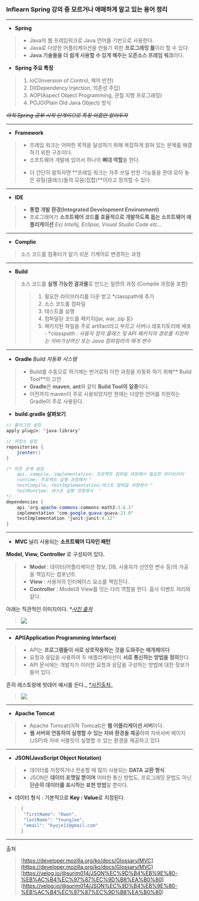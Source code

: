 ### Inflearn Spring 강의 중 모르거나 애매하게 알고 있는 용어 정리
- - - 
- **Spring**
> - Java의 웹 프레임워크로 Java 언어를 기반으로 사용한다. 
>- Java로 다양한 어플리케이션을 만들기 위한 **프로그래밍 틀**이라 할 수 있다.
> - **Java 기술들을 더 쉽게 사용할 수 있게 해주는 오픈소스 프레임 워크**이다.

+ **Spring 주요 특징**
> 1. IoC(Inversion of Control, 제어 반전)
> 2. DI(Dependency Injection, 의존성 주입)
> 3. AOP(Aspect Object Programming, 관점 지향 프로그래밍)
> 4. POJO(Plain Old Java Object) 방식

_~~아직 Spring 공부 시작 단계이므로 특징 이름만 알아두자~~_
- - - 
- **Framework**
> - 프레임 워크는 어떠한 목적을 달성하기 위해 복잡하게 얽혀 있는 문제를 해결하기 위한 구조이다.
> - 소프트웨어 개발에 있어서 하나의 **뼈대 역할**을 한다.
> * 더 간단히 말하자면 **프레임 워크는 자주 쓰일 만한 기능들을 한데 모아 놓은 유틸(클래스)들의 모음(집합)**이라고 정의할 수 있다.
- - - 
- **IDE**
> - **통합 개발 환경(Integrated Development Environment)**
>- 프로그래머가 **소프트웨어 코드를 효율적으로 개발하도록 돕는 소프트웨어 애플리케이션**
_Ex) Intellij, Eclipse, Visual Studio Code etc..._
- - - 
- **Complie**
> 소스 코드를 컴퓨터가 알기 쉬운 기계어로 변경하는 과정
- - - 
- **Build**
> 소스 코드를 **실행 가능한 결과물**로 만드는 일련의 과정 (Compile 과정을 포함)
>>1. 필요한 라이브러리를 다운 받고 *classpath에 추가
>>2. 소스 코드를 컴파일
>>3. 테스트를 실행
>>4. 컴파일된 코드를 패키지(jar, war, zip 등)
>>5. 패키지된 파일을 주로 artifact라고 부르고 서버나 레포지토리에 배포
	 - *_classpath : 사용자 정의 클래스 및 API 패키지의 경로를 지정하는 자바가상머신 또는 Java 컴파일러의 매개 변수_
- - -
- **Gradle**
	   _Build 자동화 시스템_
> - Build를 수동으로 하기에는 번거로워 이런 과정을 자동화 하기 위해** Build Tool**이 고안
> - **Gradle**은 **maven**, **ant**와 같이 **Build Tool의 일종**이다.
> - 이전까지 maven이 주로 사용되었지만 현재는 다양한 언어를 지원하는 Gradle이 주로 사용된다.
- **build.gradle 살펴보기**
```java
// 플러그인 설정
apply plugin: 'java-library'

// 저장소 설정
repositories {
    jcenter()
}

/* 의존 관계 설정
	api, compile, implementation: 프로젝트 컴파일 과정에서 필요한 라이브러리
	runtime: 프로젝트 실행 과정에서 "
	testCompile, testImplementation:테스트 컴파일 과정에서 "
	testRuntime: 테스트 실행 과정에서  "
*/
dependencies {
    api 'org.apache.commons:commons-math3:3.6.1'
    implementation 'com.google.guava:guava:23.0'
    testImplementation 'junit:junit:4.12'
}
```
- - - 
- **MVC**
널리 사용되는 **소프트웨어 디자인 패턴**

**Model, View, Controller** 로 구성되어 있다.
> - **Model** : 데이터(어플리케이션 정보, DB, 사용자가 선언한 변수 등)의 가공을 책임지는 컴포넌트
>- **View** : 사용자의 인터페이스 요소를 책임진다.
> - **Controller** : Model과 View를 잇는 다리 역할을 한다. 흡사 이벤트 처리와 같다. 

아래는 직관적인 이미지이다. _*[사진 출처](https://cocoon1787.tistory.com/733)_

> ![](https://velog.velcdn.com/images/ghlee00125/post/c8182384-19b0-4cdc-a842-69ee214ed0c8/image.png)

- - - 

- **API(Application Programming Interface)**
> - API는 **프로그램들이 서로 상호작용하는 것을 도와주는 매개체이다**
> - 요청과 응답을 사용하여 두 애플리케이션이 **서로 통신하는 방법을 정의**한다. 
>- API 문서에는 개발자가 이러한 요청과 응답을 구성하는 방법에 대한 정보가 들어 있다.

흔히 레스토랑에 빗대어 예시를 든다._ [*사진출처](https://blog.wishket.com/api%EB%9E%80-%EC%89%BD%EA%B2%8C-%EC%84%A4%EB%AA%85-%EA%B7%B8%EB%A6%B0%ED%81%B4%EB%9D%BC%EC%9D%B4%EC%96%B8%ED%8A%B8/)_
> ![](https://velog.velcdn.com/images/ghlee00125/post/08051fc1-0e28-4e04-8ff0-1fed08d6272f/image.png)

- - - 

- **Apache Tomcat**
> - Apache Tomcat(이하 Tomcat)은 **웹 어플리케이션 서버**이다.
> - **웹 서버와 연동하여 실행할 수 있는 자바 환경을 제공**하여 자바서버 페이지(JSP)와 자바 서블릿이 실행할 수 있는 환경을 제공하고 있다
- - - 
- **JSON(JavaScript Object Notation)**
> - 데이터를 저장하거나 전송할 때 많이 사용되는 **DATA 교환 형식**
> - JSON은 **데이터 포맷일 뿐이며** 어떠한 통신 방법도, 프로그래밍 문법도 아닌 **단순히 데이터를 표시하는 표현 방법**일 뿐이다.
- 데이터 형식 : 기본적으로 **Key : Value**로 지정된다.


> ```java
>{
>  "firstName": "Kwon",
>  "lastName": "YoungJae",
>  "email": "kyoje11@gmail.com"
>}
>```


- - - 

출처

> [https://developer.mozilla.org/ko/docs/Glossary/MVC](https://developer.mozilla.org/ko/docs/Glossary/MVC)
> [https://velog.io/@surim014/JSON%EC%9D%B4%EB%9E%80-%EB%AC%B4%EC%97%87%EC%9D%B8%EA%B0%80]
(https://velog.io/@surim014/JSON%EC%9D%B4%EB%9E%80-%EB%AC%B4%EC%97%87%EC%9D%B8%EA%B0%80)
